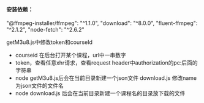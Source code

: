 
#### 安装依赖：
"@ffmpeg-installer/ffmpeg": "^1.1.0",
"download": "^8.0.0",
"fluent-ffmpeg": "^2.1.2",
"node-fetch": "^2.6.2"

getM3u8.js中修改token和courseId
 - courseid 在后台打开某个课程，url中一串数字
 - token，查看任意xhr请求，查看request header中authorization的pc:后面的字符串
 - node getM3u8.js后会在当前目录新建一个json文件 
download.js 修改name为json文件的文件名
 - node download.js 后会在当前目录新建一个课程名的目录放下载的文件

